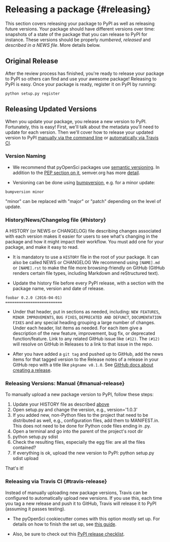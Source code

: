 # Releasing a package {#releasing}

This section covers releasing your package to PyPI as well as releasing future versions. Your package should have different versions over time: snapshots of a state of the package that you can release to PyPI for instance. These versions should be properly _numbered_, _released_ and _described in a NEWS file_. More details below.


## Original Release

After the review process has finished, you're ready to release your package to PyPI so others can find and use your awesome package! Releasing to PyPI is easy. Once your package is ready, register it on PyPI by running:

```
python setup.py register
```

## Releasing Updated Versions

When you update your package, you release a new version to PyPI. Fortunately, this is easy! First, we'll talk about the metadata you'll need to update for each version. Then we'll cover how to release your updated version to PyPI [manually via the command line](#manual-release) or [automatically via Travis CI](#travis-release).

### Version Naming

* We recommend that pyOpenSci packages use [semantic versioning](https://www.python.org/dev/peps/pep-0440/#semantic-versioning). In addition to the [PEP section on it](https://www.python.org/dev/peps/pep-0440/#semantic-versioning), semver.org has more [detail](https://semver.org/).

* Versioning can be done using [bumpversion](https://github.com/peritus/bumpversion), e.g. for a minor update:

```
bumpversion minor
```

"minor" can be replaced with "major" or "patch" depending on the level of update.

### History/News/Changelog file {#history}

A HISTORY (or NEWS or CHANGELOG) file describing changes associated with each version makes it easier for users to see what's changing in the package and how it might impact their workflow. You must add one for your package, and make it easy to read.

* It is mandatory to use a `HISTORY` file in the root of your package. It can also be called NEWS or CHANGELOG We recommend using `[NAME].md` or `[NAME].rst` to make the file more browsing-friendly on GitHub (GitHub renders certain file types, including Markdown and reStructured text).

* Update the history file before every PyPI release, with a section with the package name, version and date of release.

```
foobar 0.2.0 (2016-04-01)
=========================
```

* Under that header, put in sections as needed, including: `NEW FEATURES`, `MINOR IMPROVEMENTS`, `BUG FIXES`, `DEPRECATED AND DEFUNCT`, `DOCUMENTATION FIXES` and any special heading grouping a large number of changes. Under each header, list items as needed. For each item give a description of the new feature, improvement, bug fix, or deprecated function/feature. Link to any related GitHub issue like `(#12)`. The `(#12)` will resolve on GitHub in Releases to a link to that issue in the repo.

* After you have added a `git tag` and pushed up to GitHub, add the news items for that tagged version to the Release notes of a release in your GitHub repo with a title like `pkgname v0.1.0`. See [GitHub docs about creating a release](https://help.github.com/articles/creating-releases/).

### Releasing Versions: Manual {#manual-release}

To manually upload a new package version to PyPI, follow these steps:

1. Update your HISTORY file as described [above](#history)
2. Open setup.py and change the version, e.g., version='1.0.3'
3. If you added new, non-Python files to the project that need to be distributed as well, e.g., configuration files, add them to MANIFEST.in. This does not need to be done for Python code files ending in .py.
4. Open a terminal and go into the parent of the project's root dir
5. python setup.py sdist
6. Check the resulting files, especially the egg file: are all the files contained?
7. If everything is ok, upload the new version to PyPI: python setup.py sdist upload

That's it!

### Releasing via Travis CI {#travis-release}
Instead of manually uploading new package versions, Travis can be configured to automatically upload new versions. If you use this, each time you tag a new release and push it to GitHub, Travis will release it to PyPI (assuming it passes testing).

* The pyOpenSci cookiecutter comes with this option mostly set up. For details on how to finish the set up, see [this guide](https://cookiecutter-pyopensci.readthedocs.io/en/latest/travis_pypi_setup.html).

* Also, be sure to check out this [PyPI release checklist](https://cookiecutter-pyopensci.readthedocs.io/en/latest/pypi_release_checklist.html).

